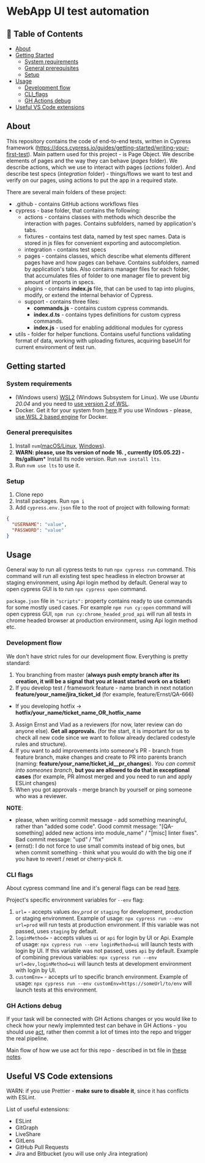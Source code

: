 # WebApp UI test automation

## 📝 Table of Contents

- [About](#about)
- [Getting Started](#getting_started)
  - [System requirements](#system_requirements)
  - [General prerequisites](#general_prerequisites)
  - [Setup](#setup)
- [Usage](#usage)
  - [Development flow](#development_flow)
  - [CLI_flags](#cli_flags)
  - [GH Actions debug](#gh_actions_debug)
- [Useful VS Code extensions](#vs_code_extensions)

## About <a id="about"></a>
This repository contains the code of end-to-end tests, written in  Cypress framework (https://docs.cypress.io/guides/getting-started/writing-your-first-test). Main pattern used for this project - is Page Object. We describe elements of pages and the way they can behave (*pages* folder). We describe actions, which we use to interact with pages (*actions* folder). And describe test specs (*integration* folder) - things/flows we want to test and verify on our pages, using actions to put the app in a required state.

There are several main folders of these project:

* .github - contains GitHub actions workflows files
* cypress - base folder, that contains the following:
  * actions - contains classes with methods which describe the interaction with pages. Contains subfolders, named by application's tabs.
  * fixtures - contains test data, named by test spec names. Data is stored in js files for convenient exporting and autocompletion.
  * integration - contains test specs
  * pages - contains classes, which describe what elements different pages have and how pages can behave. Contains subfolders, named by application's tabs. Also contains manager files for each folder, that accumulates files of folder to one manager file to prevent big amount of imports in specs.
  * plugins - contains **index.js** file, that can be used to tap into plugins, modify, or extend the internal behavior of Cypress.
  * support - contains three files:
    * **commands.js** - contains custom cypress commands.
    * **index.d.ts** - contains types definitions for custom cypress commands.
    * **index.js** - used for enabling additional modules for cypress
* utils - folder for helper functions. Contains useful functions validating format of data, working with uploading fixtures, acquiring baseUrl for current environment of test run.

## Getting started <a id="getting_started"></a>

### System requirements <a id="system_requirements"></a>
- (Windows users) [WSL2](https://docs.microsoft.com/en-us/windows/wsl/install) (Windows Subsystem for Linux). We use *Ubuntu 20.04* and you need to [use version 2 of WSL](https://docs.microsoft.com/en-us/windows/wsl/install#upgrade-version-from-wsl-1-to-wsl-2).
- Docker. Get it for your system from [here](https://docs.docker.com/get-docker/).If you use Windows - please, [use WSL 2 based engine](https://docs.docker.com/desktop/windows/wsl/) for Docker.

### General prerequisites <a id="general_prerequisites"></a>
1. Install `nvm`([macOS/Linux](https://github.com/nvm-sh/nvm), [Windows](https://github.com/coreybutler/nvm-windows)).
2. **WARN: please, use lts version of node 16. , currently (05.05.22) - lts/gallium*** Install lts node version. Run `nvm install lts`.
3. Run `nvm use lts` to use it.

### Setup <a id="setup"></a>
1. Clone repo
2. Install packages. Run `npm i`
3. Add `cypress.env.json` file to the root of project with following format:
```json
{
  "USERNAME": "value", 
  "PASSWORD": "value"
}
```

## Usage <a id="usage"></a>

General way to run all cypress tests to run `npx cypress run` command. This command will run all existing test spec headless in electron browser at staging environment, using Api login method by default. General way to open cypress GUI is to run `npx cypress open` command.

`package.json` file in `"scripts":` property contains ready to use commands for some mostly used cases. For example `npm run cy:open` command will open cypress GUI, `npm run cy:chrome_headed_prod_api` will run all tests in chrome headed browser at production environment, using Api login method etc.

### Development flow <a id="development_flow"></a>

We don't have strict rules for our development flow. Everything is pretty standard: 
  1. You branching from master (**always push empty branch after its creation, it will be a signal that you at least started work on a ticket**)
  2. If you develop test / framework feature - name branch in next notation **feature/your_name/jira_ticket_id** (for example, feature/Ernst/QA-666)
  - If you developing hotfix -> **hotfix/your_name/ticket_name_OR_hotfix_name**
  3. Assign Ernst and Vlad as a reviewers (for now, later review can do anyone else). **Get all approvals.** (for the start, it is important for us to check all new code since we want to follow already declared codestyle rules and structure). 
  4. If you want to add improvements into someone's PR - branch from feature branch, make changes and create to PR into parents branch (naming: **feature/your_name/ticket_id__pr_changes**). *You can commit into someones branch*, **but you are allowed to do that in exceptional cases** (for example, PR almost merged and you need to run and apply ESLint changes) 
  5. When you got approvals - merge branch by yourself or ping someone who was a reviewer.

  **NOTE**: 
  - please, when writing commit message - add something meaningful, rather than "added some code". Good commit message: "[QA-something] added new actions into module_name" / "[misc] linter fixes". Bad commit message: "upd" / "fix" 
  - (ernst): I do not force to use small commits instead of big ones, but when commit something - think what you would do with the big one if you have to revert / reset or cherry-pick it. 
     

### CLI flags <a id="cli_flags"></a>

About cypress command line and it's general flags can be read [here](https://docs.cypress.io/guides/guides/command-line).

Project's specific environment variables for `--env` flag:
1. `url=` - accepts values `dev`,`prod` or `staging` for development, production or staging environment. Example of usage: `npx cypress run --env url=prod` will run tests at production environment. If this variable was not passed, uses `staging` by default.
2. `loginMethod=` - accepts values `ui` or `api` for login by UI or Api. Example of usage: `npx cypress run --env loginMethod=ui` will launch tests with login by UI. If this variable was not passed, uses `api` by default.
Example of combining previous variables: `npx cypress run --env url=dev,loginMethod=ui` will launch tests at development environment with login by UI.
3. `customEnv=` - accepts url to specific branch environment. Example of usage: `npx cypress run --env customEnv=https://someUrl/to/env` will launch tests at this environment.

### GH Actions debug <a id="gh_actions_debug"></a>

If your task will be connected with GH Actions changes or you would like to check how your newly implemnted test can behave in GH Actions - you should use [act](https://github.com/nektos/act), rather then commit a lot of times into the repo and trigger the real pipeline.

Main flow of how we use act for this repo - described in txt file in [these notes](./.act/install_notes.txt).

## Useful VS Code extensions <a id="vs_code_extensions"></a>

WARN: if you use Prettier - **make sure to disable it**, since it has conflicts with ESLint.

List of useful extensions:
  - ESLint
  - GitGraph
  - LiveShare
  - GitLens
  - GitHub Pull Requests
  - Jira and Bitbucket (you will use only Jira integration)
